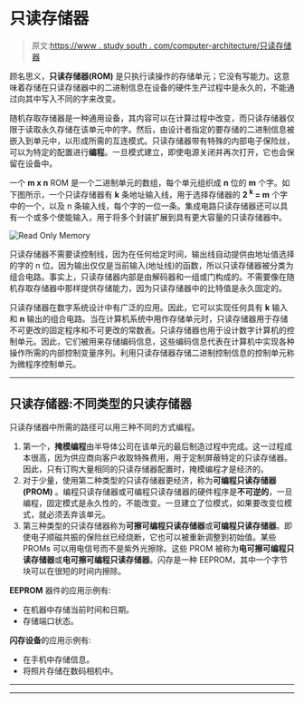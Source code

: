 # 只读存储器

> 原文:[https://www . study south . com/computer-architecture/只读存储器](https://www.studytonight.com/computer-architecture/read-only-memory)

顾名思义，**只读存储器(ROM)** 是只执行读操作的存储单元；它没有写能力。这意味着存储在只读存储器中的二进制信息在设备的硬件生产过程中是永久的，不能通过向其中写入不同的字来改变。

随机存取存储器是一种通用设备，其内容可以在计算过程中改变，而只读存储器仅限于读取永久存储在该单元中的字。然后，由设计者指定的要存储的二进制信息被嵌入到单元中，以形成所需的互连模式。只读存储器带有特殊的内部电子保险丝，可以为特定的配置进行**编程**。一旦模式建立，即使电源关闭并再次打开，它也会保留在设备中。

一个 **m x n** ROM 是一个二进制单元的数组，每个单元组织成 **n** 位的 **m** 个字。如下图所示，一个只读存储器有 **k** 条地址输入线，用于选择存储器的 **2 <sup>k</sup> = m** 个字中的一个，以及 n 条输入线，每个字的一位一条。集成电路只读存储器还可以具有一个或多个使能输入，用于将多个封装扩展到具有更大容量的只读存储器中。

![Read Only Memory](../Images/dd9b67b5e9869f3278eea6ac636491eb.png)

只读存储器不需要读控制线，因为在任何给定时间，输出线自动提供由地址值选择的字的 n 位。因为输出仅仅是当前输入(地址线)的函数，所以只读存储器被分类为组合电路。事实上，只读存储器内部是由解码器和一组或门构成的。不需要像在随机存取存储器中那样提供存储能力，因为只读存储器中的比特值是永久固定的。

只读存储器在数字系统设计中有广泛的应用。因此，它可以实现任何具有 **k** 输入和 **n** 输出的组合电路。当在计算机系统中用作存储单元时，只读存储器用于存储不可更改的固定程序和不可更改的常数表。只读存储器也用于设计数字计算机的控制单元。因此，它们被用来存储编码信息，这些编码信息代表在计算机中实现各种操作所需的内部控制变量序列。利用只读存储器存储二进制控制信息的控制单元称为微程序控制单元。

* * *

## 只读存储器:不同类型的只读存储器

只读存储器中所需的路径可以用三种不同的方式编程。

1.  第一个，**掩模编程**由半导体公司在该单元的最后制造过程中完成。这一过程成本很高，因为供应商向客户收取特殊费用，用于定制屏蔽特定的只读存储器。因此，只有订购大量相同的只读存储器配置时，掩模编程才是经济的。
2.  对于少量，使用第二种类型的只读存储器更经济，称为**可编程只读存储器(PROM)** 。编程只读存储器或可编程只读存储器的硬件程序是**不可逆的**，一旦编程，固定模式是永久性的，不能改变。一旦建立了位模式，如果要改变位模式，就必须丢弃该单元。
3.  第三种类型的只读存储器称为**可擦可编程只读存储器**或**可编程只读存储器**。即使电子顺磁共振的保险丝已经烧断，它也可以被重新调整到初始值。某些 PROMs 可以用电信号而不是紫外光擦除。这些 PROM 被称为**电可擦可编程只读存储器**或**电可擦可编程只读存储器**。闪存是一种 EEPROM，其中一个字节块可以在很短的时间内擦除。

**EEPROM** 器件的应用示例有:

*   在机器中存储当前时间和日期。
*   存储端口状态。

**闪存设备**的应用示例有:

*   在手机中存储信息。
*   将照片存储在数码相机中。

* * *

* * *